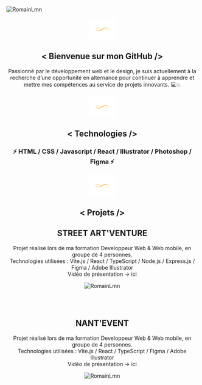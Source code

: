 ![RomainLmn](https://github.com/RomainLmn44/RomainLmn/blob/main/prez2.jpg)

<section align="center">

 ![RomainLmn](https://github.com/RomainLmn44/RomainLmn/blob/main/formgraf3.png)

<h1> < Bienvenue sur mon GitHub /> </h1>


 
<p> Passionné par le développement web et le design, je suis actuellement à la recherche d’une opportunité en alternance pour continuer à apprendre et mettre mes compétences au service de projets innovants. &#x1F4BB;&#x1F4A5; </p>


 ![RomainLmn](https://github.com/RomainLmn44/RomainLmn/blob/main/formgraf3.png)
<h2> < Technologies /> </h2>

<h3> &#x26A1; HTML / CSS / Javascript / React / Illustrator / Photoshop / Figma  &#x26A1;   </h3>

 ![RomainLmn](https://github.com/RomainLmn44/RomainLmn/blob/main/formgraf3.png)

 <h2> < Projets /> </h2>

  <h2> STREET ART'VENTURE </h2>
 <p> Projet réalisé lors de ma formation Developpeur Web & Web mobile, en groupe de 4 personnes.
 <br/> Technologies utilisées : Vite.js / React / TypeScript / Node.js / Express.js / Figma / Adobe Illustrator
  <br/> Vidéo de présentation -> <a href="https://app.videas.fr/721886b0-23bb-40f1-8e4a-26d1d33ffcfb" style="text-decoration: none;">ici</a>



 </p>
  
 ![RomainLmn](https://github.com/RomainLmn44/RomainLmn44/blob/main/StreetArtVentureOk.jpg)

 <br/>
 <br/>

   <h2> NANT'EVENT </h2>
 <p> Projet réalisé lors de ma formation Developpeur Web & Web mobile, en groupe de 4 personnes.
 <br/> Technologies utilisées : Vite.js / React / TypeScript / Figma / Adobe Illustrator
  <br/> Vidéo de présentation -> <a href="https://app.videas.fr/53a2be79-87a2-410c-b64f-441ccec25b2f/" style="text-decoration: none;">ici</a>



 </p>
  
 ![RomainLmn](https://github.com/RomainLmn44/RomainLmn44/blob/main/StreetArtVentureOk.jpg)

</section>


